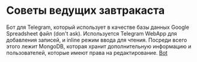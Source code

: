 # Советы ведущих завтракаста
Бот для Telegram, который использует в качестве базы данных Google Spreadsheet файл (don't ask). Используется Telegram WebApp для добавления записей, и inline режим ввода для чтения. Посреди всего этого лежит MongoDB, которая хранит дополнительную информацию и пользователей, которые имеют права на редактирование.
[Bot](https://t.me/zavtratips_bot)
